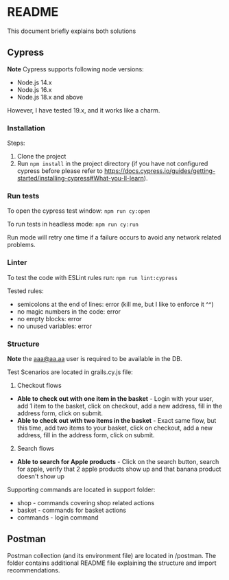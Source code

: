 # README

This document briefly explains both solutions 

## Cypress 

**Note** Cypress supports following node versions:
- Node.js 14.x
- Node.js 16.x
- Node.js 18.x and above

However, I have tested 19.x, and it works like a charm.

### Installation

Steps:
1. Clone the project
2. Run `npm install` in the project directory (if you have not configured cypress before please refer to https://docs.cypress.io/guides/getting-started/installing-cypress#What-you-ll-learn).

### Run tests
To open the cypress test window: `npm run cy:open`

To run tests in headless mode: `npm run cy:run`

Run mode will retry one time if a failure occurs to avoid any network related problems.

### Linter
To test the code with ESLint rules run: `npm run lint:cypress`

Tested rules:
- semicolons at the end of lines: error (kill me, but I like to enforce it ^^)
- no magic numbers in the code: error
- no empty blocks: error
- no unused variables: error

### Structure
**Note** the aaa@aa.aa user is required to be available in the DB.

Test Scenarios are located in grails.cy.js file:
1. Checkout flows
- **Able to check out with one item in the basket** - Login with your user, add 1 item to the basket, click on checkout, add a new address, fill in the address form, click on submit.
- **Able to check out with two items in the basket** - Exact same flow, but this time, add two items to your basket, click on checkout, add a new address, fill in the address form, click on submit.
2. Search flows
- **Able to search for Apple products** - Click on the search button, search for apple, verify that 2 apple products show up and that banana product doesn't show up

Supporting commands are located in support folder:
- shop - commands covering shop related actions
- basket - commands for basket actions
- commands - login command

## Postman
Postman collection (and its environment file) are located in /postman.
The folder contains additional README file explaining the structure and import recommendations.

